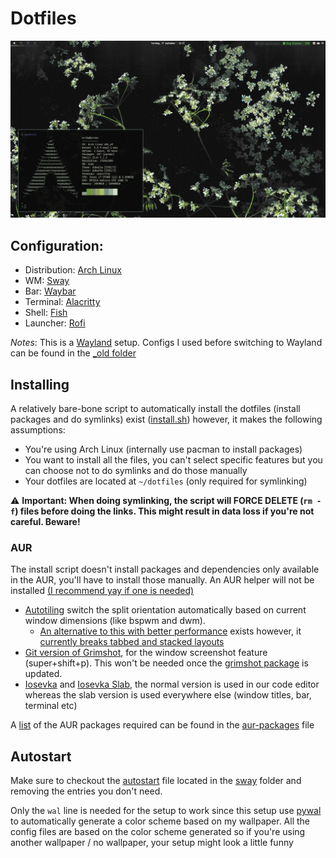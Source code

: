 # Dotfiles

![Screenshot](screenshot.png)

## Configuration:

- Distribution: [Arch Linux](https://www.archlinux.org/)
- WM: [Sway](https://github.com/swaywm/sway)
- Bar: [Waybar](https://github.com/Alexays/Waybar/)
- Terminal: [Alacritty](https://github.com/alacritty/alacritty)
- Shell: [Fish](https://fishshell.com/)
- Launcher: [Rofi](https://github.com/davatorium/rofi/)

*Notes*: This is a [Wayland](https://gitlab.freedesktop.org/wayland) setup. Configs I used before switching to Wayland can be found in the [_old folder](./_old)

## Installing

A relatively bare-bone script to automatically install the dotfiles (install packages and do symlinks) exist ([install.sh](./install.sh)) however, it makes the following assumptions:

- You're using Arch Linux (internally use pacman to install packages)
- You want to install all the files, you can't select specific features but you can choose not to do symlinks and do those manually
- Your dotfiles are located at `~/dotfiles` (only required for symlinking)

⚠️ **Important: When doing symlinking, the script will FORCE DELETE  (`rm -f`) files before doing the links. This might result in data loss if you're not careful. Beware!**

### AUR

The install script doesn't install packages and dependencies only available in the AUR, you'll have to install those manually. An AUR helper will not be installed [(I recommend yay if one is needed)](https://github.com/Jguer/yay)

- [Autotiling](https://github.com/nwg-piotr/autotiling) switch the split orientation automatically based on current window dimensions (like bspwm and dwm).
    - [An alternative to this with better performance](https://github.com/chmln/i3-auto-layout) exists however, it [currently breaks tabbed and stacked layouts](https://github.com/chmln/i3-auto-layout/issues/2)
- [Git version of Grimshot](https://aur.archlinux.org/packages/grimshot-git/), for the window screenshot feature (super+shift+p). This won't be needed once the [grimshot package](https://aur.archlinux.org/packages/grimshot) is updated.
- [Iosevka](https://aur.archlinux.org/packages/ttf-iosevka) and [Iosevka Slab](https://aur.archlinux.org/packages/ttf-iosevka-slab), the normal version is used in our code editor whereas the slab version is used everywhere else (window titles, bar, terminal etc)

A [list](https://wiki.archlinux.org/index.php/Pacman/Tips_and_tricks#Install_packages_from_a_list) of the AUR packages required can be found in the [aur-packages](./aur-packages) file

## Autostart

Make sure to checkout the [autostart](./sway/autostart) file located in the [sway](./sway) folder and removing the entries you don't need.

Only the `wal` line is needed for the setup to work since this setup use [pywal](https://github.com/dylanaraps/pywal) to automatically generate a color scheme based on my wallpaper. All the config files are based on the color scheme generated so if you're using another wallpaper / no wallpaper, your setup might look a little funny
